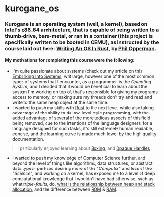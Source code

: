 # kurogane_os

### Kurogane is an operating system (well, a kernel), based on Intel's x86_64 architecture, that is capable of being written to a thumb-drive, bare-metal, or ran in a container (this project is specifically written to be booted in QEMU), as instructed by the course laid out here: [Writing An OS In Rust](https://os.phil-opp.com), by [Phil Opperman](https://twitter.com/phil_opp).

#### My motivations for completing this course were the following:
- I'm quite passionate about systems (check out my article on this [Embarking Into Systems](https://www.synthsforcompilers.dev/systems/2020/may/systems-post/), writ large, however one of the most common types of systems that I encounter, as a programmer, is the _Operating System_, and I decided that it would be beneficial to learn about the system I'm working on top of, that's responsible for giving my programs access to memory, or making sure my threads don't try and read and write to the same heap object at the same time.
- I wanted to push my skills with [Rust](https://www.rust-lang.org/) to the next level, while also
taking advantage of the ability to do low-level style programming, with the added advantage of several of the more
tedious aspects of this field being removed, due to the intentions of the language designers, for a language designed for such
tasks, it's still extremely human readable, concise, and the learning curve is made much lower by the high quality documentation.
> I particularly enjoyed learning about [Boxing](https://roamresearch.com/#/app/0xLEDEV-HQ/page/gcR6lsQ6E), and [Opaque Handles](https://roamresearch.com/#/app/0xLEDEV-HQ/page/ep6N7S9cl)
 - I wanted to push my knowledge of Computer Science further, and beyond the level of things like algorithms, data structures, or abstract data types- perhaps desiring more of the "_Computer_" and less of the "_Science_", and working on a kernel, has exposed me to a level of deep computational knowledge that I wouldn't have had otherwise, such as what _triple-faults_, do, [what is the relationship between heap and stack allocation](https://roamresearch.com/#/app/0xLEDEV-HQ/page/O6UXD4XXX), and the difference between [ROM](https://roamresearch.com/#/app/0xLEDEV-HQ/page/CDSP3wML6) & [RAM](https://roamresearch.com/#/app/0xLEDEV-HQ/page/w-4N6FTnG).
